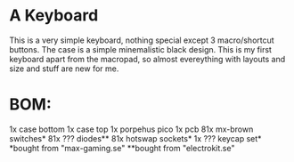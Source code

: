 # A Keyboard
This is a very simple keyboard, nothing special except 3 macro/shortcut buttons. The case is a simple minemalistic black design. This is my first keyboard apart from the macropad, so almost evereything with layouts and size and stuff are new for me.
# BOM:
1x case bottom
1x case top
1x porpehus pico
1x pcb
81x mx-brown switches*
81x ??? diodes**
81x hotswap sockets*
1x ??? keycap set*
*bought from "max-gaming.se"
**bought from "electrokit.se"

